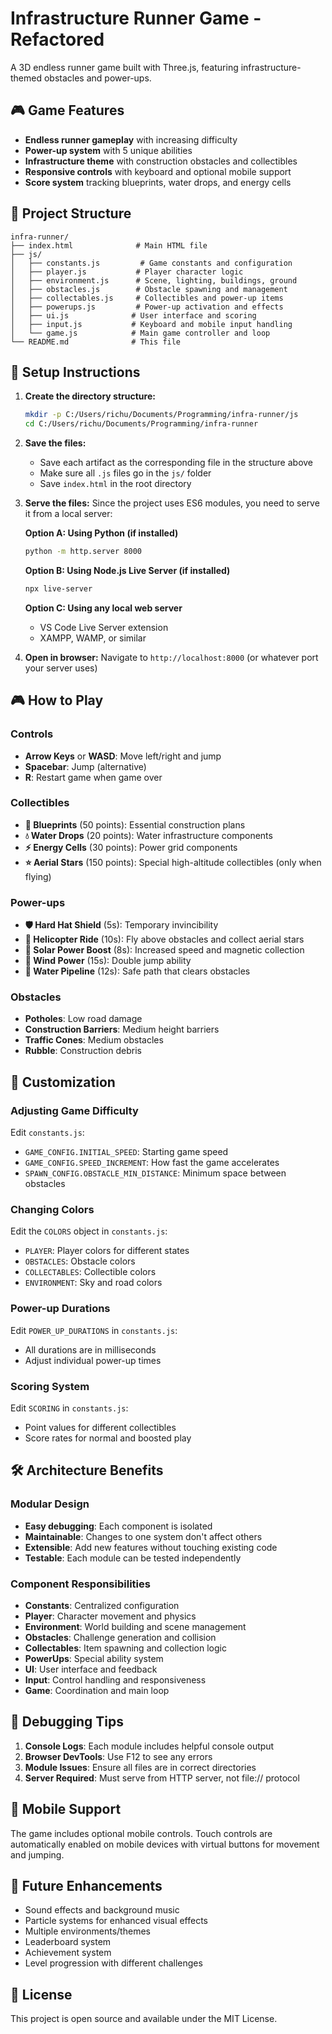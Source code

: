 # Infrastructure Runner Game - Refactored

A 3D endless runner game built with Three.js, featuring infrastructure-themed obstacles and power-ups.

## 🎮 Game Features

- **Endless runner gameplay** with increasing difficulty
- **Power-up system** with 5 unique abilities
- **Infrastructure theme** with construction obstacles and collectibles
- **Responsive controls** with keyboard and optional mobile support
- **Score system** tracking blueprints, water drops, and energy cells

## 📁 Project Structure

```
infra-runner/
├── index.html              # Main HTML file
├── js/
│   ├── constants.js         # Game constants and configuration
│   ├── player.js           # Player character logic
│   ├── environment.js      # Scene, lighting, buildings, ground
│   ├── obstacles.js        # Obstacle spawning and management
│   ├── collectables.js     # Collectibles and power-up items
│   ├── powerups.js         # Power-up activation and effects
│   ├── ui.js              # User interface and scoring
│   ├── input.js           # Keyboard and mobile input handling
│   └── game.js            # Main game controller and loop
└── README.md              # This file
```

## 🚀 Setup Instructions

1. **Create the directory structure:**
   ```bash
   mkdir -p C:/Users/richu/Documents/Programming/infra-runner/js
   cd C:/Users/richu/Documents/Programming/infra-runner
   ```

2. **Save the files:**
   - Save each artifact as the corresponding file in the structure above
   - Make sure all `.js` files go in the `js/` folder
   - Save `index.html` in the root directory

3. **Serve the files:**
   Since the project uses ES6 modules, you need to serve it from a local server:
   
   **Option A: Using Python (if installed)**
   ```bash
   python -m http.server 8000
   ```
   
   **Option B: Using Node.js Live Server (if installed)**
   ```bash
   npx live-server
   ```
   
   **Option C: Using any local web server**
   - VS Code Live Server extension
   - XAMPP, WAMP, or similar

4. **Open in browser:**
   Navigate to `http://localhost:8000` (or whatever port your server uses)

## 🎮 How to Play

### Controls
- **Arrow Keys** or **WASD**: Move left/right and jump
- **Spacebar**: Jump (alternative)
- **R**: Restart game when game over

### Collectibles
- **🔵 Blueprints** (50 points): Essential construction plans
- **💧 Water Drops** (20 points): Water infrastructure components  
- **⚡ Energy Cells** (30 points): Power grid components
- **⭐ Aerial Stars** (150 points): Special high-altitude collectibles (only when flying)

### Power-ups
- **🛡️ Hard Hat Shield** (5s): Temporary invincibility
- **🚁 Helicopter Ride** (10s): Fly above obstacles and collect aerial stars
- **🌟 Solar Power Boost** (8s): Increased speed and magnetic collection
- **💨 Wind Power** (15s): Double jump ability
- **🚰 Water Pipeline** (12s): Safe path that clears obstacles

### Obstacles
- **Potholes**: Low road damage
- **Construction Barriers**: Medium height barriers
- **Traffic Cones**: Medium obstacles
- **Rubble**: Construction debris

## 🔧 Customization

### Adjusting Game Difficulty
Edit `constants.js`:
- `GAME_CONFIG.INITIAL_SPEED`: Starting game speed
- `GAME_CONFIG.SPEED_INCREMENT`: How fast the game accelerates
- `SPAWN_CONFIG.OBSTACLE_MIN_DISTANCE`: Minimum space between obstacles

### Changing Colors
Edit the `COLORS` object in `constants.js`:
- `PLAYER`: Player colors for different states
- `OBSTACLES`: Obstacle colors
- `COLLECTABLES`: Collectible colors
- `ENVIRONMENT`: Sky and road colors

### Power-up Durations
Edit `POWER_UP_DURATIONS` in `constants.js`:
- All durations are in milliseconds
- Adjust individual power-up times

### Scoring System
Edit `SCORING` in `constants.js`:
- Point values for different collectibles
- Score rates for normal and boosted play

## 🛠️ Architecture Benefits

### Modular Design
- **Easy debugging**: Each component is isolated
- **Maintainable**: Changes to one system don't affect others
- **Extensible**: Add new features without touching existing code
- **Testable**: Each module can be tested independently

### Component Responsibilities
- **Constants**: Centralized configuration
- **Player**: Character movement and physics
- **Environment**: World building and scene management
- **Obstacles**: Challenge generation and collision
- **Collectables**: Item spawning and collection logic
- **PowerUps**: Special ability system
- **UI**: User interface and feedback
- **Input**: Control handling and responsiveness
- **Game**: Coordination and main loop

## 🐛 Debugging Tips

1. **Console Logs**: Each module includes helpful console output
2. **Browser DevTools**: Use F12 to see any errors
3. **Module Issues**: Ensure all files are in correct directories
4. **Server Required**: Must serve from HTTP server, not file:// protocol

## 📱 Mobile Support

The game includes optional mobile controls. Touch controls are automatically enabled on mobile devices with virtual buttons for movement and jumping.

## 🚀 Future Enhancements

- Sound effects and background music
- Particle systems for enhanced visual effects
- Multiple environments/themes
- Leaderboard system
- Achievement system
- Level progression with different challenges

## 📄 License

This project is open source and available under the MIT License.
